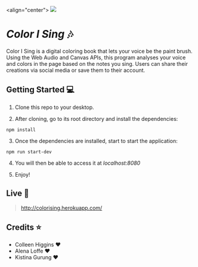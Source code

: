 <align="center">
![](https://media.giphy.com/media/143qWPF33HtSTK/giphy.gif)


# _Color I Sing_ :notes:

Color I Sing is a digital coloring book that lets your voice be the paint brush. Using the Web Audio and Canvas APIs, this program analyses your voice and colors in the page based on the notes you sing. Users can share their creations via social media or save them to their account.

## Getting Started :computer:

1.  Clone this repo to your desktop.

2.  After cloning, go to its root directory and install the dependencies:

```
npm install
```

3.  Once the dependencies are installed, start to start the application:

```
npm run start-dev
```

4.  You will then be able to access it at _localhost:8080_

5.  Enjoy!

## Live :link:

> http://colorising.herokuapp.com/

## Credits :star:

* Colleen Higgins :heart:
* Alena Loffe :heart:
* Kistina Gurung :heart:

```

```
